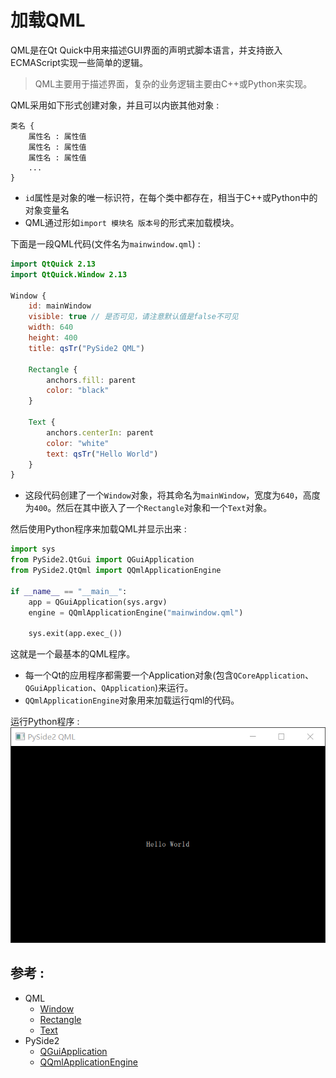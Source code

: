 # 加载QML
QML是在Qt Quick中用来描述GUI界面的声明式脚本语言，并支持嵌入ECMAScript实现一些简单的逻辑。
> QML主要用于描述界面，复杂的业务逻辑主要由C++或Python来实现。

QML采用如下形式创建对象，并且可以内嵌其他对象 : 
```
类名 {
    属性名 : 属性值
    属性名 : 属性值
    属性名 : 属性值
    ...
}
```
* `id`属性是对象的唯一标识符，在每个类中都存在，相当于C++或Python中的对象变量名  
* QML通过形如`import 模块名 版本号`的形式来加载模块。  

下面是一段QML代码(文件名为`mainwindow.qml`) :  
```QML
import QtQuick 2.13
import QtQuick.Window 2.13

Window {
    id: mainWindow
    visible: true // 是否可见，请注意默认值是false不可见
    width: 640
    height: 400
    title: qsTr("PySide2 QML")

    Rectangle {
        anchors.fill: parent
        color: "black"
    }

    Text {
        anchors.centerIn: parent
        color: "white"
        text: qsTr("Hello World")
    }
}
```
* 这段代码创建了一个`Window`对象，将其命名为`mainWindow`，宽度为`640`，高度为`400`。然后在其中嵌入了一个`Rectangle`对象和一个`Text`对象。

然后使用Python程序来加载QML并显示出来 :  
```Python
import sys
from PySide2.QtGui import QGuiApplication
from PySide2.QtQml import QQmlApplicationEngine

if __name__ == "__main__":
    app = QGuiApplication(sys.argv)
    engine = QQmlApplicationEngine("mainwindow.qml")

    sys.exit(app.exec_())
```

这就是一个最基本的QML程序。
* 每一个Qt的应用程序都需要一个Application对象(包含`QCoreApplication`、`QGuiApplication`、`QApplication`)来运行。
* `QQmlApplicationEngine`对象用来加载运行qml的代码。

运行Python程序 :  
![运行结果](/image/qml/00.qml_app_engine/hello_world.png)

## 参考 :   
* QML
  * [Window](https://doc.qt.io/qt-5/qml-qtquick-window-window.html)
  * [Rectangle](https://doc.qt.io/qt-5/qml-qtquick-rectangle.html)
  * [Text](https://doc.qt.io/qt-5/qml-qtquick-text.html)
* PySide2
  * [QGuiApplication](https://doc.qt.io/qtforpython/PySide2/QtGui/QGuiApplication.html)  
  * [QQmlApplicationEngine](https://doc.qt.io/qtforpython/PySide2/QtQml/QQmlApplicationEngine.html)
